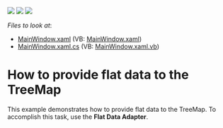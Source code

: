<!-- default badges list -->
![](https://img.shields.io/endpoint?url=https://codecentral.devexpress.com/api/v1/VersionRange/128572094/16.1.4%2B)
[![](https://img.shields.io/badge/Open_in_DevExpress_Support_Center-FF7200?style=flat-square&logo=DevExpress&logoColor=white)](https://supportcenter.devexpress.com/ticket/details/T308588)
[![](https://img.shields.io/badge/📖_How_to_use_DevExpress_Examples-e9f6fc?style=flat-square)](https://docs.devexpress.com/GeneralInformation/403183)
<!-- default badges end -->
<!-- default file list -->
*Files to look at*:

* [MainWindow.xaml](./CS/TreeMapFlatDataAdapterSample/MainWindow.xaml) (VB: [MainWindow.xaml](./VB/TreeMapFlatDataAdapterSample/MainWindow.xaml))
* [MainWindow.xaml.cs](./CS/TreeMapFlatDataAdapterSample/MainWindow.xaml.cs) (VB: [MainWindow.xaml.vb](./VB/TreeMapFlatDataAdapterSample/MainWindow.xaml.vb))
<!-- default file list end -->
# How to provide flat data to the TreeMap


This example demonstrates how to provide flat data to the TreeMap. To accomplish this task, use the <strong>Flat Data Adapter</strong>.

<br/>


